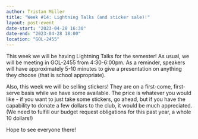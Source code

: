 ```yaml
---
author: Tristan Miller
title: "Week #14: Lightning Talks (and sticker sale)!"
layout: post-event
date-start: "2023-04-28 16:30"
date-end: "2023-04-28 18:00"
location: "GOL-2455"
---
```


This week we will be having Lightning Talks for the semester! As usual, we will be meeting in GOL-2455 from 4:30-6:00pm. As a reminder, speakers will have approximately 5-10 minutes to give a presentation on anything they choose (that is school appropriate). 

Also, this week we will be selling stickers! They are on a first-come, first-serve basis while we have some available. The price is whatever you would like - if you want to just take some stickers, go ahead, but if you have the capability to donate a few dollars to the club, it would be much appreciated. (We need to fulfill our budget request obligations for this past year, a whole 10 dollars!)

Hope to see everyone there!
